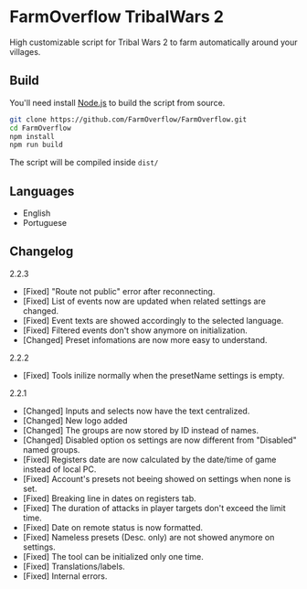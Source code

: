 # FarmOverflow TribalWars 2

High customizable script for Tribal Wars 2 to farm automatically around your villages.

## Build

You'll need install [Node.js](https://nodejs.org/en/download/) to build the script from source.

```bash
git clone https://github.com/FarmOverflow/FarmOverflow.git
cd FarmOverflow
npm install
npm run build
```

The script will be compiled inside `dist/`

## Languages

- English
- Portuguese

## Changelog

2.2.3
- [Fixed] "Route not public" error after reconnecting.
- [Fixed] List of events now are updated when related settings are changed.
- [Fixed] Event texts are showed accordingly to the selected language.
- [Fixed] Filtered events don't show anymore on initialization.
- [Changed] Preset infomations are now more easy to understand.

2.2.2
- [Fixed] Tools inilize normally when the presetName settings is empty.

2.2.1
- [Changed] Inputs and selects now have the text centralized.
- [Changed] New logo added
- [Changed] The groups are now stored by ID instead of names.
- [Changed] Disabled option os settings are now different from "Disabled" named groups.
- [Fixed] Registers date are now calculated by the date/time of game instead of local PC.
- [Fixed] Account's presets not beeing showed on settings when none is set.
- [Fixed] Breaking line in dates on registers tab.
- [Fixed] The duration of attacks in player targets don't exceed the limit time.
- [Fixed] Date on remote status is now formatted.
- [Fixed] Nameless presets (Desc. only) are not showed anymore on settings.
- [Fixed] The tool can be initialized only one time.
- [Fixed] Translations/labels.
- [Fixed] Internal errors.
